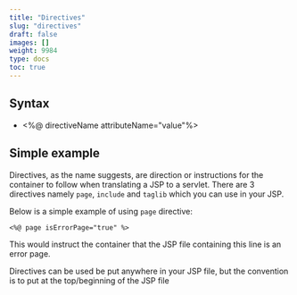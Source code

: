 ```yaml
---
title: "Directives"
slug: "directives"
draft: false
images: []
weight: 9984
type: docs
toc: true
---
```


## Syntax
 - <%@ directiveName attributeName="value"%>



## Simple example
Directives, as the name suggests, are direction or instructions for the container to follow when translating a JSP to a servlet. There are 3 directives namely `page`, `include` and `taglib` which you can use in your JSP. 

Below is a simple example of using `page` directive:


    <%@ page isErrorPage="true" %>

This would instruct the container that the JSP file containing this line is an error page.




Directives can be used be put anywhere in your JSP file, but the convention is to put at the top/beginning of the JSP file



